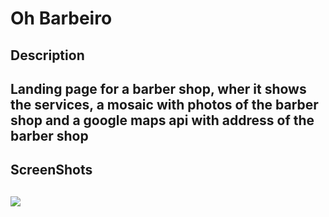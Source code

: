 # Oh Barbeiro

<h2>Description<h2>
<p>Landing page for a barber shop, wher it shows the services, a mosaic with photos of the barber shop and a google maps api with address of the barber shop<p>

<h2>ScreenShots<h2>

![]((file:///C:/Users/55229/Pictures/Saved%20Pictures/gif_git/oh_barbeiro.gif))



